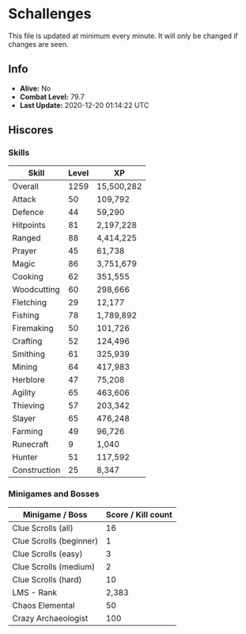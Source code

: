 # Schallenges

This file is updated at minimum every minute. It will only be changed if changes are seen.

## Info

 - **Alive:** No
 - **Combat Level:** 79.7
 - **Last Update:** 2020-12-20 01:14:22 UTC

## Hiscores

### Skills

| Skill | Level | XP |
|--|--|--|
| Overall | 1259 | 15,500,282 |
| Attack | 50 | 109,792 |
| Defence | 44 | 59,290 |
| Hitpoints | 81 | 2,197,228 |
| Ranged | 88 | 4,414,225 |
| Prayer | 45 | 61,738 |
| Magic | 86 | 3,751,679 |
| Cooking | 62 | 351,555 |
| Woodcutting | 60 | 298,666 |
| Fletching | 29 | 12,177 |
| Fishing | 78 | 1,789,892 |
| Firemaking | 50 | 101,726 |
| Crafting | 52 | 124,496 |
| Smithing | 61 | 325,939 |
| Mining | 64 | 417,983 |
| Herblore | 47 | 75,208 |
| Agility | 65 | 463,606 |
| Thieving | 57 | 203,342 |
| Slayer | 65 | 476,248 |
| Farming | 49 | 96,726 |
| Runecraft | 9 | 1,040 |
| Hunter | 51 | 117,592 |
| Construction | 25 | 8,347 |

### Minigames and Bosses

| Minigame / Boss | Score / Kill count |
|--|--|
| Clue Scrolls (all) | 16 |
| Clue Scrolls (beginner) | 1 |
| Clue Scrolls (easy) | 3 |
| Clue Scrolls (medium) | 2 |
| Clue Scrolls (hard) | 10 |
| LMS - Rank | 2,383 |
| Chaos Elemental | 50 |
| Crazy Archaeologist | 100 |
